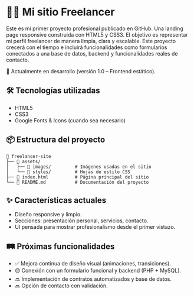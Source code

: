# 🧑‍💻 Mi sitio Freelancer

Este es mi primer proyecto profesional publicado en GitHub. Una landing page responsive construida con HTML5 y CSS3. El objetivo es representar mi perfil freelancer de manera limpia, clara y escalable. Este proyecto crecerá con el tiempo e incluirá funcionalidades como formularios conectados a una base de datos, backend y funcionalidades reales de contacto.

🚧 Actualmente en desarrollo (versión 1.0 – Frontend estático).


## 🛠️ Tecnologías utilizadas
- HTML5
- CSS3
- Google Fonts & Icons (cuando sea necesario)

## 📦 Estructura del proyecto
```
📁 freelancer-site
├── 📁 assets/
│   ├── 📁 images/         # Imágenes usadas en el sitio
│   └── 📁 styles/         # Hojas de estilo CSS
├── 📄 index.html          # Página principal del sitio
└── 📄 README.md           # Documentación del proyecto
```

## ✨ Características actuales
- Diseño responsive y limpio.
- Secciones: presentación personal, servicios, contacto.
- UI pensada para mostrar profesionalismo desde el primer vistazo.

## 🛤️ Próximas funcionalidades
- ✅ Mejora continua de diseño visual (animaciones, transiciones).
- 🟡 Conexión con un formulario funcional y backend (PHP + MySQL).
- 🔜 Implementación de contratos automatizados y base de datos.
- 🔜 Opción de contacto con validación.